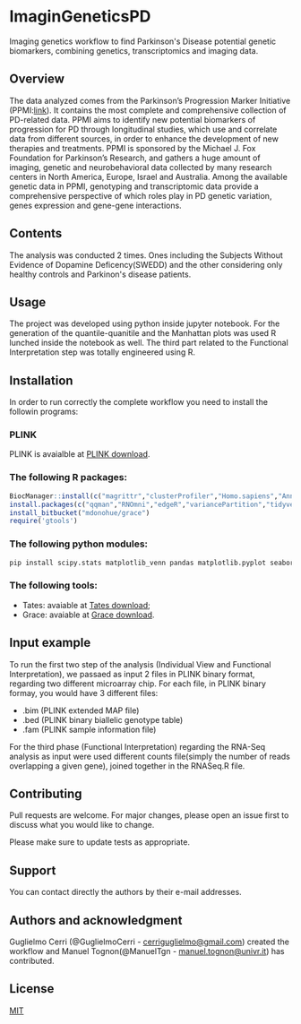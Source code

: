 # ImaginGeneticsPD

Imaging genetics workflow to find Parkinson's Disease potential genetic biomarkers, combining genetics, transcriptomics and imaging data.

## Overview

The data analyzed comes from the Parkinson’s Progression Marker Initiative (PPMI:[link](https://www.ppmi-info.org)). It contains the most complete and comprehensive collection of PD-related data. PPMI aims to identify new potential biomarkers of progression for PD through longitudinal studies, which use and correlate data from different sources, in order to enhance the development of new therapies and treatments. PPMI is sponsored by the Michael J. Fox Foundation for Parkinson’s Research, and gathers a huge amount of imaging, genetic and neurobehavioral data collected by many research centers in North America, Europe, Israel and Australia. Among the available genetic data in PPMI, genotyping and transcriptomic data provide a comprehensive perspective of which roles play in PD genetic variation, genes expression and gene-gene interactions.

## Contents

The analysis was conducted 2 times. Ones including the Subjects Without Evidence of Dopamine Deficency(SWEDD) and the other considering only healthy controls and Parkinon's disease patients. 

## Usage

The project was developed using python inside jupyter notebook. For the generation of the quantile-quanitile and the Manhattan plots was used R lunched inside the notebook as well. The third part related to the Functional Interpretation step was totally engineered using R.

## Installation

In order to run correctly the complete workflow you need to install the followin programs:

### PLINK

PLINK is avaialble at [PLINK download](https://zzz.bwh.harvard.edu/plink/download.shtml).

### The following R packages:

```R
BiocManager::install(c("magrittr","clusterProfiler","Homo.sapiens","AnnotationDbi","EnsDb.Hsapiens.v75","fgsea","BiocParallel"))
install.packages(c("qqman","RNOmni","edgeR","variancePartition","tidyverse","devtools","ggplot2","MKmisc"))
install_bitbucket("mdonohue/grace")
require('gtools')
```
### The following python modules:

```bash
pip install scipy.stats matplotlib_venn pandas matplotlib.pyplot seaborn math
```

### The following tools:

* Tates: avaiable at [Tates download](https://ctg.cncr.nl/software/tates);
* Grace: avaiable at [Grace download](https://bitbucket.org/mdonohue/grace/src/master/).

## Input example

To run the first two step of the analysis (Individual View and Functional Interpretation), we passaed as input 2 files in PLINK binary format, regarding two different microarray chip.
For each file, in PLINK binary formay, you would have 3 different files:

* .bim (PLINK extended MAP file)
* .bed (PLINK binary biallelic genotype table)
* .fam (PLINK sample information file)

For the third phase (Functional Interpretation) regarding the RNA-Seq analysis as input were used different counts file(simply the number of reads overlapping a given gene), joined together in the RNASeq.R file.

## Contributing
Pull requests are welcome. For major changes, please open an issue first to discuss what you would like to change.

Please make sure to update tests as appropriate.

## Support

You can contact directly the authors by their e-mail addresses.

## Authors and acknowledgment

Guglielmo Cerri (@GuglielmoCerri - cerriguglielmo@gmail.com) created the workflow and Manuel Tognon(@ManuelTgn - manuel.tognon@univr.it) has contributed. 

## License
[MIT](https://choosealicense.com/licenses/mit/)

